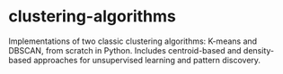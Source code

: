 # clustering-algorithms
Implementations of two classic clustering algorithms: K-means and DBSCAN, from scratch in Python. Includes centroid-based and density-based approaches for unsupervised learning and pattern discovery.
